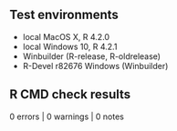 ## Test environments
* local MacOS X, R 4.2.0
* local Windows 10, R 4.2.1
* Winbuilder (R-release, R-oldrelease)
* R-Devel r82676 Windows (Winbuilder)

## R CMD check results
0 errors | 0 warnings | 0 notes
